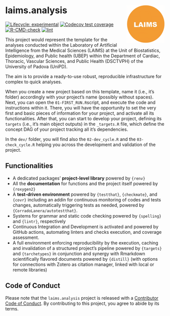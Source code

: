 
<!-- README.md is generated from README.Rmd. Please edit that file -->

# laims.analysis <img src='man/figures/logo.png' align="right" height="120" />

<!-- badges: start -->

[![Lifecycle:
experimental](https://img.shields.io/badge/lifecycle-experimental-orange.svg)](https://lifecycle.r-lib.org/articles/stages.html#experimental)
[![Codecov test
coverage](https://codecov.io/gh/UBESP-DCTV/laims.analysis/branch/master/graph/badge.svg)](https://app.codecov.io/gh/UBESP-DCTV/laims.analysis?branch=master)
[![R-CMD-check](https://github.com/UBESP-DCTV/laims.analysis/actions/workflows/check-release.yaml/badge.svg)](https://github.com/UBESP-DCTV/laims.analysis/actions/workflows/check-release.yaml)
[![lint](https://github.com/UBESP-DCTV/laims.analysis/workflows/lint/badge.svg)](https://github.com/UBESP-DCTV/laims.analysis/actions)
<!-- badges: end -->

This project would represent the template for the analyses conducted
within the Laboratory of Artificial Intelligence from the Medical
Sciences (LAIMS) at the Unit of Biostatistics, Epidemiology, and Public
health (UBEP) within the Department of Cardiac, Thoracic, Vascular
Sciences, and Public Health (DSCTVPH) of the University of Padova
(UniPD).

The aim is to provide a ready-to-use robust, reproducible infrastructure
for complex to quick analyses.

When you create a new project based on this template, name it (i.e.,
it’s folder) accordingly with your project’s name (possibly without
spaces). Next, you can open the `01-FIRST_RUN.R`script, and execute the
code and instructions within it. There, you will have the opportunity to
set the very first and basic pieces of information for your project, and
activate all its functionalities. After that, you can start to develop
your project, defining its `targets` (i.e., it’s main object outputs) in
the `_targets.R` file, which define the concept DAG of your project
tracking all it’s dependencies.

In the `dev/` folder, you will find also the `02-dev_cycle.R` and the
`03-check_cycle.R` helping you across the development and validation of
the project.

## Functionalities

-   A dedicated packages’ **project-level library** powered by `{renv}`
-   All the **documentation** for functions and the project itself
    powered by `{roxygen2}`
-   A **test-driven environment** powered by `{testthat}`,
    `{checkmate}`, and `{covr}` including an addin for continuous
    monitoring of codes and tests changes, automatically triggering
    tests as needed, powered by `{CorradoLanera/autotestthat}`.
-   Systems for grammar and static code checking powered by `{spelling}`
    and `{lintr}`, respectively
-   Continuous Integration and Development is activated and powered by
    GitHub actions, automating linters and checks execution, and
    coverage assessment.
-   A full environment enforcing reproducibility by the execution,
    caching and invalidation of a structured project’s pipeline powered
    by `{targets}` and `{tarchetypes}` in conjunction and synergy with
    Rmarkdown scientifically flavored documents powered by `{distill}`
    (with options for connections with Zotero as citation manager,
    linked with local or remote libraries)

## Code of Conduct

Please note that the `laims.analysis` project is released with a
[Contributor Code of
Conduct](https://contributor-covenant.org/version/2/0/CODE_OF_CONDUCT.html).
By contributing to this project, you agree to abide by its terms.
